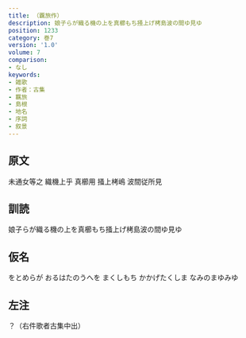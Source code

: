 ```yaml
---
title: （覊旅作）
description: 娘子らが織る機の上を真櫛もち掻上げ栲島波の間ゆ見ゆ
position: 1233
category: 巻7
version: '1.0'
volume: 7
comparison:
- なし
keywords:
- 雑歌
- 作者：古集
- 羈旅
- 島根
- 地名
- 序詞
- 叙景
---
```


## 原文

未通女等之 織機上乎 真櫛用 掻上栲嶋 波間従所見

## 訓読

娘子らが織る機の上を真櫛もち掻上げ栲島波の間ゆ見ゆ

## 仮名

をとめらが おるはたのうへを まくしもち かかげたくしま なみのまゆみゆ

## 左注

？（右件歌者古集中出）

